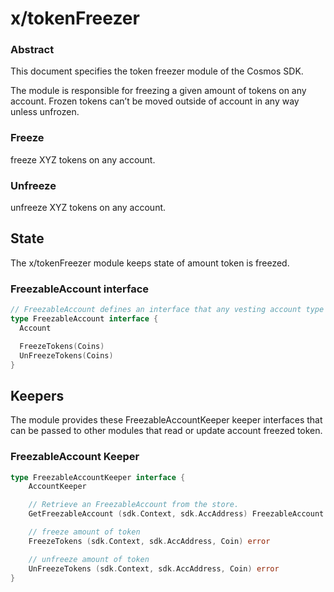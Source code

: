 
# x/tokenFreezer

### Abstract

This document specifies the token freezer module of the Cosmos SDK.

The module is responsible for freezing a given amount of tokens on any account. Frozen tokens can’t be moved outside of
account in any way unless unfrozen.

### Freeze

freeze XYZ tokens on any account.

### Unfreeze

unfreeze XYZ tokens on any account.

## State

The x/tokenFreezer module keeps state of amount token is freezed. 

### FreezableAccount interface
```go
// FreezableAccount defines an interface that any vesting account type must implement.
type FreezableAccount interface {
  Account

  FreezeTokens(Coins)
  UnFreezeTokens(Coins)
}
```

## Keepers

The module provides these FreezableAccountKeeper keeper interfaces that can be passed to other modules that read or update
account freezed token.

### FreezableAccount Keeper
```go
type FreezableAccountKeeper interface {
    AccountKeeper

    // Retrieve an FreezableAccount from the store.
    GetFreezableAccount (sdk.Context, sdk.AccAddress) FreezableAccount

    // freeze amount of token
    FreezeTokens (sdk.Context, sdk.AccAddress, Coin) error

    // unfreeze amount of token
    UnFreezeTokens (sdk.Context, sdk.AccAddress, Coin) error
}

```
